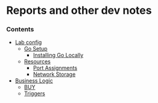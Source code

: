 Reports and other dev notes
=====

### Contents
- [Lab config](./lab_config/lab_config.md)
  - [Go Setup](./lab_config/lab_config.md#go-setup)
    - [Installing Go Locally](./lab_config/lab_config.md#installing-go-locally)
  - [Resources](./lab_config/lab_config.md#resources)
    - [Port Assignments](./lab_config/lab_config.md#port-assignments)
    - [Network Storage](./lab_config/lab_config.md#network-storage)
- [Business Logic](./business_logic/business_logic.md)
  - [BUY](./business_logic/business_logic.md#buy)
  - [Triggers](./business_logic/business_logic.md#triggers)
